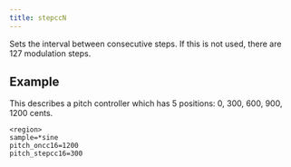 ```yaml
---
title: stepccN
---
```

Sets the interval between consecutive steps.
If this is not used, there are 127 modulation steps.

## Example

This describes a pitch controller which has 5 positions:
0, 300, 600, 900, 1200 cents.

```
<region>
sample=*sine
pitch_oncc16=1200
pitch_stepcc16=300
```
